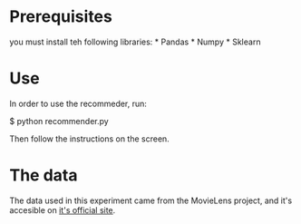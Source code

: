 # Prerequisites
you must install teh following libraries:
    * Pandas
    * Numpy
    * Sklearn
    
# Use
In order to use the recommeder, run: 

$ python recommender.py

Then follow the instructions on the screen. 

# The data
The data used in this experiment came from the MovieLens project, and it's accesible on [it's official site](https://grouplens.org/datasets/movielens/).
